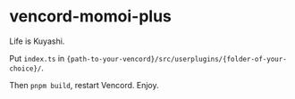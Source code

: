 # vencord-momoi-plus
Life is Kuyashi.

Put `index.ts` in `{path-to-your-vencord}/src/userplugins/{folder-of-your-choice}/`. 

Then `pnpm build`, restart Vencord. Enjoy.
